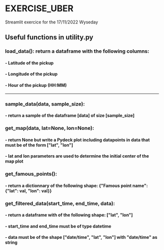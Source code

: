 # EXERCISE_UBER
Streamlit exercice for the 17/11/2022 Wyseday


## Useful functions in utility.py

### load_data(): return a dataframe with the following columns: 

#### - Latitude of the pickup
#### - Longitude of the pickup
#### - Hour of the pickup (HH:MM)


----------------------------
                                                              
### sample_data(data, sample_size):

#### - return a sample of the dataframe [data] of size [sample_size]

### get_map(data, lat=None, lon=None):

#### - return None but write a Pydeck plot including datapoints in data that must be of the form ["lat", "lon"]
#### - lat and lon parameters are used to determine the initial center of the map plot
                                     
### get_famous_points(): 
#### - return a dictionnary of the following shape: {"Famous point name": {"lat": val, "lon": val}}

### get_filtered_data(start_time, end_time, data): 
#### - return a dataframe with of the following shape: ["lat", "lon"]
#### - start_time and end_time must be of type datetime
#### - data must be of the shape ["date/time", "lat", "lon"] with "date/time" as string
                                           
